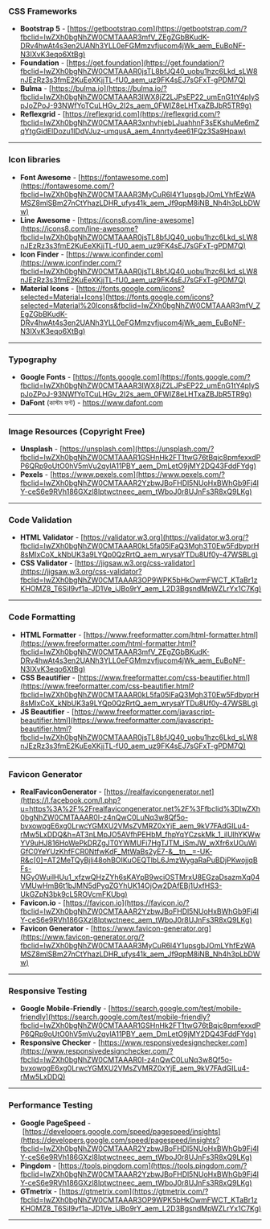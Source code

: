 ### CSS Frameworks
- **Bootstrap 5** - [https://getbootstrap.com](https://getbootstrap.com/?fbclid=IwZXh0bgNhZW0CMTAAAR3mfV_ZEgZGbBKudK-DRv4hwAt4s3en2UANh3YLL0eFGMmzvfjucom4jWk_aem_EuBoNF-N3IXvK3eqo6XtBg)
- **Foundation** - [https://get.foundation](https://get.foundation/?fbclid=IwZXh0bgNhZW0CMTAAAR0jsTL8bfJQ40_uobu1hzc6Lkd_sLW8nJEzRz3s3fmE2KuEeXKjjTL-fU0_aem_uz9FK4sEJ7sGFxT-gPDM7Q)
- **Bulma** - [https://bulma.io](https://bulma.io/?fbclid=IwZXh0bgNhZW0CMTAAAR3IWX8jZ2LJPsEP22_umEnG1tY4plySpJoZPoJ-93NWfYoTCuLHGv_2I2s_aem_0FWIZ8eLHTxaZBJbR5TR9g)
- **Reflexgrid** - [https://reflexgrid.com](https://reflexgrid.com/?fbclid=IwZXh0bgNhZW0CMTAAAR3xnhvhjebLJuahhnF3sEKshuMe6mZqYtgGidElDozu1IDdVJuz-umqusA_aem_4nnrty4ee61FQz3Sa9Hpaw)

---

### Icon libraries
- **Font Awesome** - [https://fontawesome.com](https://fontawesome.com/?fbclid=IwZXh0bgNhZW0CMTAAAR3MyCuR6l4Y1upsgbJOmLYhfEzWAMSZ8mlSBm27nCtYhazLDHR_ufys41k_aem_Jf9qpM8iNB_Nh4h3pLbDWw)
- **Line Awesome** - [https://icons8.com/line-awesome](https://icons8.com/line-awesome?fbclid=IwZXh0bgNhZW0CMTAAAR0jsTL8bfJQ40_uobu1hzc6Lkd_sLW8nJEzRz3s3fmE2KuEeXKjjTL-fU0_aem_uz9FK4sEJ7sGFxT-gPDM7Q)
- **Icon Finder** - [https://www.iconfinder.com](https://www.iconfinder.com/?fbclid=IwZXh0bgNhZW0CMTAAAR0jsTL8bfJQ40_uobu1hzc6Lkd_sLW8nJEzRz3s3fmE2KuEeXKjjTL-fU0_aem_uz9FK4sEJ7sGFxT-gPDM7Q)
- **Material Icons** - [https://fonts.google.com/icons?selected=Material+Icons](https://fonts.google.com/icons?selected=Material%20Icons&fbclid=IwZXh0bgNhZW0CMTAAAR3mfV_ZEgZGbBKudK-DRv4hwAt4s3en2UANh3YLL0eFGMmzvfjucom4jWk_aem_EuBoNF-N3IXvK3eqo6XtBg)

---
### Typography
- **Google Fonts** - [https://fonts.google.com](https://fonts.google.com/?fbclid=IwZXh0bgNhZW0CMTAAAR3IWX8jZ2LJPsEP22_umEnG1tY4plySpJoZPoJ-93NWfYoTCuLHGv_2I2s_aem_0FWIZ8eLHTxaZBJbR5TR9g)
- **DaFont** (কাস্টম ফন্ট) - https://www.dafont.com

---

### Image Resources (Copyright Free)
- **Unsplash** - [https://unsplash.com](https://unsplash.com/?fbclid=IwZXh0bgNhZW0CMTAAAR1GSHnHk2FT1twG76tBqic8pmfexxdPP6QRp9oUtO0hV5mVu2qylA11PBY_aem_DmLetO9jMY2DQ43FddFYdg)
- **Pexels** - [https://www.pexels.com](https://www.pexels.com/?fbclid=IwZXh0bgNhZW0CMTAAAR2YzbwJBoFHDl5NUoHxBWhGb9Fj4lY-ceS6e9RVh186GXzl8Iptwctneec_aem_tWboJ0r8UJnFs3R8xQ9LKg)

---

### Code Validation
- **HTML Validator** - [https://validator.w3.org](https://validator.w3.org/?fbclid=IwZXh0bgNhZW0CMTAAAR0kL5fa05lFaQ3Mgh3T0Ew5FdbyprH8sMlxCoX_kNbUK3a9LYQp0QzRrtQ_aem_wrysaYTDu8Uf0y-47WSBLg)
- **CSS Validator** - [https://jigsaw.w3.org/css-validator](https://jigsaw.w3.org/css-validator?fbclid=IwZXh0bgNhZW0CMTAAAR3OP9WPK5bHkOwmFWCT_KTaBr1zKHOMZ8_T6SiI9vf1a-JD1Ve_iJBo9rY_aem_L2D3BgsndMpWZLrYx1C7Kg)

---

### Code Formatting
- **HTML Formatter** - [https://www.freeformatter.com/html-formatter.html](https://www.freeformatter.com/html-formatter.html?fbclid=IwZXh0bgNhZW0CMTAAAR3mfV_ZEgZGbBKudK-DRv4hwAt4s3en2UANh3YLL0eFGMmzvfjucom4jWk_aem_EuBoNF-N3IXvK3eqo6XtBg)
- **CSS Beautifier** - [https://www.freeformatter.com/css-beautifier.html](https://www.freeformatter.com/css-beautifier.html?fbclid=IwZXh0bgNhZW0CMTAAAR0kL5fa05lFaQ3Mgh3T0Ew5FdbyprH8sMlxCoX_kNbUK3a9LYQp0QzRrtQ_aem_wrysaYTDu8Uf0y-47WSBLg)
- **JS Beautifier** - [https://www.freeformatter.com/javascript-beautifier.html](https://www.freeformatter.com/javascript-beautifier.html?fbclid=IwZXh0bgNhZW0CMTAAAR0jsTL8bfJQ40_uobu1hzc6Lkd_sLW8nJEzRz3s3fmE2KuEeXKjjTL-fU0_aem_uz9FK4sEJ7sGFxT-gPDM7Q)

---
### Favicon Generator
- **RealFaviconGenerator** - [https://realfavicongenerator.net](https://l.facebook.com/l.php?u=https%3A%2F%2Frealfavicongenerator.net%2F%3Ffbclid%3DIwZXh0bgNhZW0CMTAAAR0I-z4nQwC0LuNq3w8Qf5o-bvxowpgE6xg0LrwcYGMXU2VMsZVMRZ0xYjE_aem_9kV7FAdGILu4-rMw5LxDDQ&h=AT3nLMpJO5AVfhPEHbM_fhpYqYCzskMk_1_ilUlhYKWwYV9uHJ816HoWePkDRZgJT0YWMUFi7HgTJTM_iSmJW_wXfr6xUOuWiGfC0YeYUzKhfFCR0NtfwKdF_MtWaBs2yE7-&__tn__=-UK-R&c[0]=AT2MeTQyBjli48ohBOIKuOEQTlbL6JmzWygaRaPuBDjPKwojjqBFs-NGy0WuilHUu1_xfzwQHzZYh6sKAYpB9wciOSTMrxU8EGzaDsazmXq04VMUwHmB6t1bJMN5dPyqZGYhUK14OjOw2DAfEBj1UxfHS3-UkGZpN3bk9cL5ROVcmFKUbg)
- **Favicon.io** - [https://favicon.io](https://favicon.io/?fbclid=IwZXh0bgNhZW0CMTAAAR2YzbwJBoFHDl5NUoHxBWhGb9Fj4lY-ceS6e9RVh186GXzl8Iptwctneec_aem_tWboJ0r8UJnFs3R8xQ9LKg)
- **Favicon Generator** - [https://www.favicon-generator.org](https://www.favicon-generator.org/?fbclid=IwZXh0bgNhZW0CMTAAAR3MyCuR6l4Y1upsgbJOmLYhfEzWAMSZ8mlSBm27nCtYhazLDHR_ufys41k_aem_Jf9qpM8iNB_Nh4h3pLbDWw)

---

### Responsive Testing
- **Google Mobile-Friendly** - [https://search.google.com/test/mobile-friendly](https://search.google.com/test/mobile-friendly?fbclid=IwZXh0bgNhZW0CMTAAAR1GSHnHk2FT1twG76tBqic8pmfexxdPP6QRp9oUtO0hV5mVu2qylA11PBY_aem_DmLetO9jMY2DQ43FddFYdg)
- **Responsive Checker** - [https://www.responsivedesignchecker.com](https://www.responsivedesignchecker.com/?fbclid=IwZXh0bgNhZW0CMTAAAR0I-z4nQwC0LuNq3w8Qf5o-bvxowpgE6xg0LrwcYGMXU2VMsZVMRZ0xYjE_aem_9kV7FAdGILu4-rMw5LxDDQ)

---

### Performance Testing
- **Google PageSpeed** - [https://developers.google.com/speed/pagespeed/insights](https://developers.google.com/speed/pagespeed/insights?fbclid=IwZXh0bgNhZW0CMTAAAR2YzbwJBoFHDl5NUoHxBWhGb9Fj4lY-ceS6e9RVh186GXzl8Iptwctneec_aem_tWboJ0r8UJnFs3R8xQ9LKg)
- **Pingdom** - [https://tools.pingdom.com](https://tools.pingdom.com/?fbclid=IwZXh0bgNhZW0CMTAAAR2YzbwJBoFHDl5NUoHxBWhGb9Fj4lY-ceS6e9RVh186GXzl8Iptwctneec_aem_tWboJ0r8UJnFs3R8xQ9LKg)
- **GTmetrix** - [https://gtmetrix.com](https://gtmetrix.com/?fbclid=IwZXh0bgNhZW0CMTAAAR3OP9WPK5bHkOwmFWCT_KTaBr1zKHOMZ8_T6SiI9vf1a-JD1Ve_iJBo9rY_aem_L2D3BgsndMpWZLrYx1C7Kg)

---
